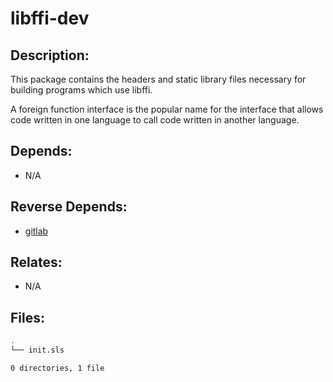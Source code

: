# libffi-dev

## Description:

This package contains the headers and static library files necessary for building programs which use libffi.

A foreign function interface is the popular name for the interface that allows code written in one language to call code written in another language.

## Depends:

  -  N/A

## Reverse Depends:

  -  [gitlab](salt/gitlab)

## Relates:

  -  N/A

## Files:

```bash
.
└── init.sls

0 directories, 1 file
```
